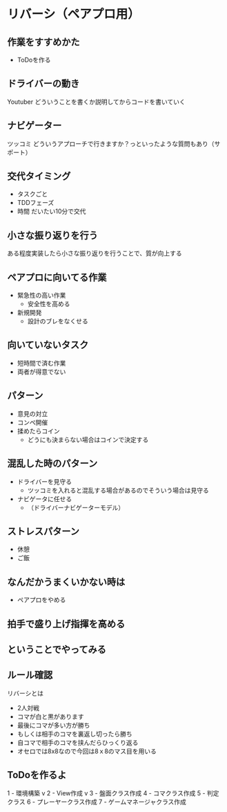# リバーシ（ペアプロ用）

## 作業をすすめかた

- ToDoを作る


## ドライバーの動き
Youtuber
どういうことを書くか説明してからコードを書いていく

## ナビゲーター
ツッコミ
どういうアプローチで行きますか？っといったような質問もあり（サポート）

## 交代タイミング
- タスクごと
- TDDフェーズ
- 時間
だいたい10分で交代

## 小さな振り返りを行う
ある程度実装したら小さな振り返りを行うことで、質が向上する

## ペアプロに向いてる作業
- 緊急性の高い作業
  - 安全性を高める
- 新規開発
  - 設計のブレをなくせる

## 向いていないタスク
- 短時間で済む作業
- 両者が得意でない

## パターン
- 意見の対立
- コンペ開催
- 揉めたらコイン
  - どうにも決まらない場合はコインで決定する

## 混乱した時のパターン
- ドライバーを見守る
  - ツッコミを入れると混乱する場合があるのでそういう場合は見守る
- ナビゲータに任せる
  - （ドライバーナビゲーターモデル）

## ストレスパターン
- 休憩
- ご飯

## なんだかうまくいかない時は
- ペアプロをやめる

## 拍手で盛り上げ指揮を高める





## ということでやってみる

## ルール確認
リバーシとは
- 2人対戦
- コマが白と黒があります
- 最後にコマが多い方が勝ち
- もしくは相手のコマを裏返し切ったら勝ち
- 自コマで相手のコマを挟んだらひっくり返る
- オセロでは8x8なので今回は8ｘ8のマス目を用いる

## ToDoを作るよ

1 - 環境構築 v
2 - View作成 v
3 - 盤面クラス作成
4 - コマクラス作成
5 - 判定クラス
6 - プレーヤークラス作成
7 - ゲームマネージャクラス作成

